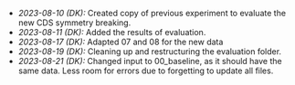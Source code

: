 * *2023-08-10 (DK):* Created copy of previous experiment to evaluate the new CDS symmetry breaking.
* *2023-08-11 (DK):* Added the results of evaluation.
* *2023-08-17 (DK):* Adapted 07 and 08 for the new data
* *2023-08-19 (DK):* Cleaning up and restructuring the evaluation folder.
* *2023-08-21 (DK):* Changed input to 00_baseline, as it should have the same data. Less room for errors due to forgetting to update all files.